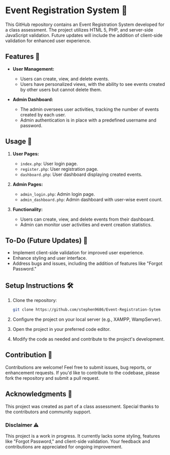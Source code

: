 
# Event Registration System 📅

This GitHub repository contains an Event Registration System developed for a class assessment. The project utilizes HTML 5, PHP, and server-side JavaScript validation. Future updates will include the addition of client-side validation for enhanced user experience.

## Features 🚀

- **User Management:**
  - Users can create, view, and delete events.
  - Users have personalized views, with the ability to see events created by other users but cannot delete them.
  
- **Admin Dashboard:**
  - The admin oversees user activities, tracking the number of events created by each user.
  - Admin authentication is in place with a predefined username and password.

## Usage 📝

1. **User Pages:**
   - `index.php`: User login page.
   - `register.php`: User registration page.
   - `dashboard.php`: User dashboard displaying created events.

2. **Admin Pages:**
   - `admin_login.php`: Admin login page.
   - `admin_dashboard.php`: Admin dashboard with user-wise event count.

3. **Functionality:**
   - Users can create, view, and delete events from their dashboard.
   - Admin can monitor user activities and event creation statistics.

## To-Do (Future Updates) 📌

- Implement client-side validation for improved user experience.
- Enhance styling and user interface.
- Address bugs and issues, including the addition of features like "Forgot Password."

## Setup Instructions 🛠️

1. Clone the repository:

   ```bash
   git clone https://github.com/stephen9686/Event-Registration-Sytem
   
   ```

2. Configure the project on your local server (e.g., XAMPP, WampServer).

3. Open the project in your preferred code editor.

4. Modify the code as needed and contribute to the project's development.

## Contribution 🤝

Contributions are welcome! Feel free to submit issues, bug reports, or enhancement requests. If you'd like to contribute to the codebase, please fork the repository and submit a pull request.

## Acknowledgments 🙌

This project was created as part of a class assessment. Special thanks to the contributors and community support.

### Disclaimer ⚠️

This project is a work in progress. It currently lacks some styling, features like "Forgot Password," and client-side validation. Your feedback and contributions are appreciated for ongoing improvement.

